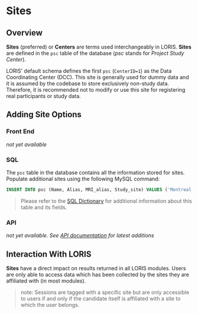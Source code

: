 # Sites

## Overview

**Sites** (preferred) or **Centers** are terms used interchangeably 
in LORIS. **Sites** are defined in the `psc` table of the database 
(_psc_ stands for _Project Study Center_).

LORIS' default schema defines the first `psc` (`CenterID=1`) as the
Data Coordinating Center (DCC).  This site is generally used for
dummy data and it is assumed by the codebase to store exclusively 
non-study data. Therefore, it is recommended not to modify or use 
this site for registering real participants or study data.

## Adding Site Options

### Front End

_not yet available_

### SQL

The `psc` table in the database contains all the information stored
for sites. Populate additional sites using the following MySQL
command:

```sql 
INSERT INTO psc (Name, Alias, MRI_alias, Study_site) VALUES ('Montreal','MTL','MTL','Y');
```

> Please refer to the [SQL Dictionary](../../99_Developers/SQL_Dictionary.md) for additional information about
> this table and its fields.

### API

_not yet available. See [API documentation](../../../API/LorisRESTAPI_v0.0.3.md) for latest additions_

## Interaction With LORIS

**Sites** have a direct impact on results returned in all LORIS modules. Users are only able to access data which has been collected by the sites they are affiliated with (in most modules).

> note: Sessions are tagged with a specific site but are only accessible to users if and only if the candidate itself is affiliated with a site to which the user belongs.
